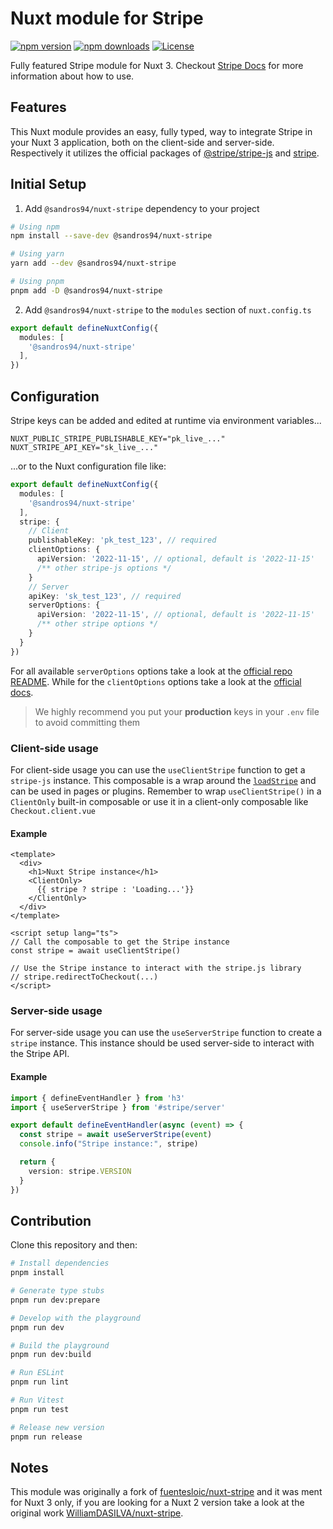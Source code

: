 # Nuxt module for Stripe

[![npm version][npm-version-src]][npm-version-href]
[![npm downloads][npm-downloads-src]][npm-downloads-href]
[![License][license-src]][license-href]

Fully featured Stripe module for Nuxt 3. Checkout [Stripe Docs](https://stripe.com/docs) for more information about how to use.

## Features

This Nuxt module provides an easy, fully typed, way to integrate Stripe in your Nuxt 3 application, both on the client-side and server-side. Respectively it utilizes the official packages of [@stripe/stripe-js](https://www.npmjs.com/package/@stripe/stripe-js) and [stripe](https://www.npmjs.com/package/stripe).

## Initial Setup

1. Add `@sandros94/nuxt-stripe` dependency to your project

```bash
# Using npm
npm install --save-dev @sandros94/nuxt-stripe

# Using yarn
yarn add --dev @sandros94/nuxt-stripe

# Using pnpm
pnpm add -D @sandros94/nuxt-stripe
```

2. Add `@sandros94/nuxt-stripe` to the `modules` section of `nuxt.config.ts`

```ts
export default defineNuxtConfig({
  modules: [
    '@sandros94/nuxt-stripe'
  ],
})
```

## Configuration

Stripe keys can be added and edited at runtime via environment variables...

```env
NUXT_PUBLIC_STRIPE_PUBLISHABLE_KEY="pk_live_..."
NUXT_STRIPE_API_KEY="sk_live_..."
```

...or to the Nuxt configuration file like:


```ts
export default defineNuxtConfig({
  modules: [
    '@sandros94/nuxt-stripe'
  ],
  stripe: {
    // Client
    publishableKey: 'pk_test_123', // required
    clientOptions: {
      apiVersion: '2022-11-15', // optional, default is '2022-11-15'
      /** other stripe-js options */
    }
    // Server
    apiKey: 'sk_test_123', // required
    serverOptions: {
      apiVersion: '2022-11-15', // optional, default is '2022-11-15'
      /** other stripe options */
    }
  }
})
```

For all available `serverOptions` options take a look at the [official repo README](https://github.com/stripe/stripe-node#configuration). While for the `clientOptions` options take a look at the [official docs](https://stripe.com/docs/js/initializing#init_stripe_js-options).

> We highly recommend you put your **production** keys in your `.env` file to avoid committing them

### Client-side usage

For client-side usage you can use the `useClientStripe` function to get a `stripe-js` instance.
This composable is a wrap around the [`loadStripe`](https://github.com/stripe/stripe-js#loadstripe) and can be used in pages or plugins. Remember to wrap `useClientStripe()` in a `ClientOnly` built-in composable or use it in a client-only composable like `Checkout.client.vue`

#### Example
```vue
<template>
  <div>
    <h1>Nuxt Stripe instance</h1>
    <ClientOnly>
      {{ stripe ? stripe : 'Loading...'}}
    </ClientOnly>
  </div>
</template>

<script setup lang="ts">
// Call the composable to get the Stripe instance
const stripe = await useClientStripe()

// Use the Stripe instance to interact with the stripe.js library
// stripe.redirectToCheckout(...)
</script>
```

### Server-side usage

For server-side usage you can use the `useServerStripe` function to create a `stripe` instance.
This instance should be used server-side to interact with the Stripe API.

#### Example
```ts
import { defineEventHandler } from 'h3'
import { useServerStripe } from '#stripe/server'

export default defineEventHandler(async (event) => {
  const stripe = await useServerStripe(event)
  console.info("Stripe instance:", stripe)

  return {
    version: stripe.VERSION
  }
})
```

## Contribution

Clone this repository and then:

```bash
# Install dependencies
pnpm install

# Generate type stubs
pnpm run dev:prepare

# Develop with the playground
pnpm run dev

# Build the playground
pnpm run dev:build

# Run ESLint
pnpm run lint

# Run Vitest
pnpm run test

# Release new version
pnpm run release
```

## Notes

This module was originally a fork of [fuentesloic/nuxt-stripe](https://github.com/fuentesloic/nuxt-stripe) and it was ment for Nuxt 3 only, if you are looking for a Nuxt 2 version take a look at the original work [WilliamDASILVA/nuxt-stripe](https://github.com/WilliamDASILVA/nuxt-stripe-module).

<!-- Badges -->
[npm-version-src]: https://img.shields.io/npm/v/@sandros94/nuxt-stripe/latest.svg?style=flat&colorA=18181B&colorB=28CF8D
[npm-version-href]: https://npmjs.com/package/@sandros94/nuxt-stripe

[npm-downloads-src]: https://img.shields.io/npm/dm/@sandros94/nuxt-stripe.svg?style=flat&colorA=18181B&colorB=28CF8D
[npm-downloads-href]: https://npmjs.com/package/@sandros94/nuxt-stripe

[license-src]: https://img.shields.io/npm/l/@sandros94/nuxt-stripe.svg?style=flat&colorA=18181B&colorB=28CF8D
[license-href]: https://npmjs.com/package/@sandros94/nuxt-stripe

[nuxt-src]: https://img.shields.io/badge/Nuxt-18181B?logo=nuxt.js
[nuxt-href]: https://nuxt.com
